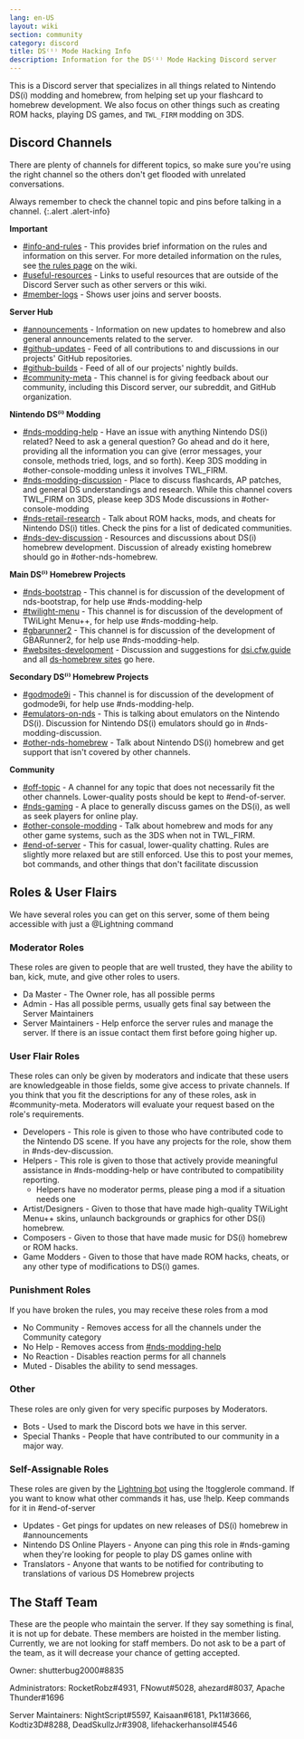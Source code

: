 ```yaml
---
lang: en-US
layout: wiki
section: community
category: discord
title: DS⁽ⁱ⁾ Mode Hacking Info
description: Information for the DS⁽ⁱ⁾ Mode Hacking Discord server
---
```


This is a Discord server that specializes in all things related to Nintendo DS(i) modding and homebrew, from helping set up your flashcard to homebrew development. We also focus on other things such as creating ROM hacks, playing DS games, and `TWL_FIRM` modding on 3DS.

## Discord Channels
There are plenty of channels for different topics, so make sure you're using the right channel so the others don't get flooded with unrelated conversations.

Always remember to check the channel topic and pins before talking in a channel.
{:.alert .alert-info}

**Important**
- [#info-and-rules][info-and-rules] - This provides brief information on the rules and information on this server. For more detailed information on the rules, see [the rules page](https://wiki.ds-homebrew.com/community/discord-rules) on the wiki.
- [#useful-resources][useful-resources] - Links to useful resources that are outside of the Discord Server such as other servers or this wiki.
- [#member-logs][member-logs] - Shows user joins and server boosts.    

**Server Hub**
- [#announcements][announcements] - Information on new updates to homebrew and also general announcements related to the server.
- [#github-updates][github-updates] - Feed of all contributions to and discussions in our projects' GitHub repositories.
- [#github-builds][github-builds] - Feed of all of our projects' nightly builds.
- [#community-meta][community-meta] - This channel is for giving feedback about our community, including this Discord server, our subreddit, and GitHub organization.

**Nintendo DS⁽ⁱ⁾ Modding**
- [#nds-modding-help][nds-modding-help] - Have an issue with anything Nintendo DS(i) related? Need to ask a general question? Go ahead and do it here, providing all the information you can give (error messages, your console, methods tried, logs, and so forth). Keep 3DS modding in #other-console-modding unless it involves TWL_FIRM. 
- [#nds-modding-discussion][nds-modding-discussion] - Place to discuss flashcards, AP patches, and general DS understandings and research. While this channel covers TWL_FIRM on 3DS, please keep 3DS Mode discussions in #other-console-modding
- [#nds-retail-research][nds-retail-research] - Talk about ROM hacks, mods, and cheats for Nintendo DS(i) titles. Check the pins for a list of dedicated communities.
- [#nds-dev-discussion][nds-dev-discussion] - Resources and discussions about DS(i) homebrew development. Discussion of already existing homebrew should go in #other-nds-homebrew.

**Main DS⁽ⁱ⁾ Homebrew Projects**
- [#nds-bootstrap][nds-bootstrap] - This channel is for discussion of the development of nds-bootstrap, for help use #nds-modding-help
- [#twilight-menu][twilight-menu] - This channel is for discussion of the development of TWiLight Menu++, for help use #nds-modding-help.
- [#gbarunner2][gbarunner2] - This channel is for discussion of the development of GBARunner2, for help use #nds-modding-help.
- [#websites-development][websites-development] - Discussion and suggestions for [dsi.cfw.guide](https://dsi.cfw.guide/) and all [ds-homebrew sites](https://ds-homebrew.com/) go here.

**Secondary DS⁽ⁱ⁾ Homebrew Projects**
- [#godmode9i][godmode9i] - This channel is for discussion of the development of godmode9i, for help use #nds-modding-help.
- [#emulators-on-nds][emulators-on-nds] - This is talking about emulators on the Nintendo DS(i). Discussion for Nintendo DS(i) emulators should go in #nds-modding-discussion.
- [#other-nds-homebrew][other-nds-homebrew] - Talk about Nintendo DS(i) homebrew and get support that isn't covered by other channels.

**Community**
- [#off-topic][off-topic] - A channel for any topic that does not necessarily fit the other channels. Lower-quality posts should be kept to #end-of-server.
- [#nds-gaming][nds-gaming] - A place to generally discuss games on the DS(i), as well as seek players for online play.
- [#other-console-modding][other-console-modding] - Talk about homebrew and mods for any other game systems, such as the 3DS when not in TWL_FIRM.
- [#end-of-server][end-of-server] - This for casual, lower-quality chatting. Rules are slightly more relaxed but are still enforced. Use this to post your memes, bot commands, and other things that don't facilitate discussion

## Roles & User Flairs
We have several roles you can get on this server, some of them being accessible with just a @Lightning command

### Moderator Roles
These roles are given to people that are well trusted, they have the ability to ban, kick, mute, and give other roles to users.

- Da Master - The Owner role, has all possible perms
- Admin - Has all possible perms, usually gets final say between the Server Maintainers
- Server Maintainers - Help enforce the server rules and manage the server. If there is an issue contact them first before going higher up.

### User Flair Roles
These roles can only be given by moderators and indicate that these users are knowledgeable in those fields, some give access to private channels. If you think that you fit the descriptions for any of these roles, ask in #community-meta. Moderators will evaluate your request based on the role's requirements.

- Developers - This role is given to those who have contributed code to the Nintendo DS scene. If you have any projects for the role, show them in #nds-dev-discussion. 
- Helpers - This role is given to those that actively provide meaningful assistance in #nds-modding-help or have contributed to compatibility reporting.
   - Helpers have no moderator perms, please ping a mod if a situation needs one
- Artist/Designers - Given to those that have made high-quality TWiLight Menu++ skins, unlaunch backgrounds or graphics for other DS(i) homebrew.
- Composers - Given to those that have made music for DS(i) homebrew or ROM hacks. 
- Game Modders - Given to those that have made ROM hacks, cheats, or any other type of modifications to DS(i) games. 

### Punishment Roles
If you have broken the rules, you may receive these roles from a mod

- No Community - Removes access for all the channels under the Community category
- No Help - Removes access from [#nds-modding-help][nds-modding-help]
- No Reaction - Disables reaction perms for all channels
- Muted - Disables the ability to send messages.

### Other
These roles are only given for very specific purposes by Moderators. 

- Bots - Used to mark the Discord bots we have in this server. 
- Special Thanks - People that have contributed to our community in a major way. 

### Self-Assignable Roles
These roles are given by the [Lightning bot](https://lightning-bot.gitlab.io/) using the !togglerole command. If you want to know what other commands it has, use !help. Keep commands for it in #end-of-server

- Updates - Get pings for updates on new releases of DS(i) homebrew in #announcements
- Nintendo DS Online Players - Anyone can ping this role in #nds-gaming when they're looking for people to play DS games online with
- Translators - Anyone that wants to be notified for contributing to translations of various DS Homebrew projects 

## The Staff Team
These are the people who maintain the server. If they say something is final, it is not up for debate. These members are hoisted in the member listing.
Currently, we are not looking for staff members. Do not ask to be a part of the team, as it will decrease your chance of getting accepted.

Owner: shutterbug2000#8835

Administrators: RocketRobz#4931, FNowut#5028, ahezard#8037, Apache Thunder#1696

Server Maintainers: NightScript#5597, Kaisaan#6181, Pk11#3666, Kodtiz3D#8288, DeadSkullzJr#3908, lifehackerhansol#4546

<!-- Discord channel links -->
[info-and-rules]: https://discord.com/channels/283769550611152897/626620520330428436
[useful-resources]: https://discord.com/channels/283769550611152897/638041441079263283
[member-logs]: https://discord.com/channels/283769550611152897/677714673663082529

[announcements]: https://discord.com/channels/283769550611152897/283771381735489537
[github-updates]: https://discord.com/channels/283769550611152897/450065134191116290
[github-builds]: https://discord.com/channels/283769550611152897/540764336134815766
[community-meta]: https://discord.com/channels/283769550611152897/715651368391671919

[nds-modding-help]: https://discord.com/channels/283769550611152897/332961165829210117
[nds-modding-discussion]: https://discord.com/channels/283769550611152897/547986366357700620
[nds-retail-research]: https://discord.com/channels/283769550611152897/356988919738400768
[nds-dev-discussion]: https://discord.com/channels/283769550611152897/835273459339624499

[nds-bootstrap]: https://discord.com/channels/283769550611152897/283769550611152897
[twilight-menu]: https://discord.com/channels/283769550611152897/489307733074640926
[gbarunner2]: https://discord.com/channels/283769550611152897/620310871800807466
[websites-development]: https://discord.com/channels/283769550611152897/744649302567157800

[godmode9i]: https://discord.com/channels/283769550611152897/497960894660083732
[emulators-on-nds]: https://discord.com/channels/283769550611152897/702400281966673951
[other-nds-homebrew]: https://discord.com/channels/283769550611152897/536968881500061712

[off-topic]: https://discord.com/channels/283769550611152897/286686210225864725
[nds-gaming]: https://discord.com/channels/283769550611152897/668680785154408448
[other-console-modding]: https://discord.com/channels/283769550611152897/653706029736919051
[end-of-server]: https://discord.com/channels/283769550611152897/283770736215195648
